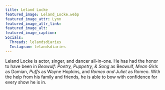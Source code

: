 ```yaml
---
title: Leland Locke
featured_image: Leland_Locke.webp
featured_image_attr: Lynn
featured_image_attr_link: 
featured_image_alt: 
featured_image_caption: 
Socials:
  Threads: lelandsdiaries
  Instagram: lelandsdiaries
---
```

Leland Locke is actor, singer, and dancer all-in-one. He has had the honor to have been in *Beowulf: Poetry, Puppetry, & Song* as Beowulf, *Mean Girls* as Damian, *Puffs* as Wayne Hopkins, and *Romeo and Juliet* as Romeo. With the help from his family and friends, he is able to bow with confidence for every show he is in.
